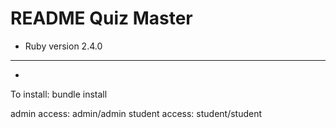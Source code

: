 # README Quiz Master

* Ruby version
  2.4.0 
 --------------------
 *

To install:
bundle install


admin access: admin/admin
student access: student/student